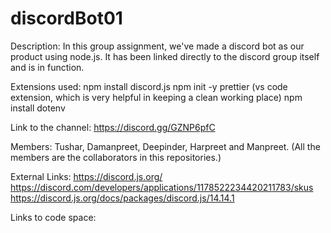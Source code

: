 # discordBot01
 
Description: In this group assignment, we've made a discord bot as our product using node.js. It  has been linked directly to the discord group itself and is in function.

Extensions used: npm install discord.js
                 npm init -y
                 prettier (vs code extension, which is very helpful in keeping a clean working place)
                 npm install dotenv

Link to the channel: https://discord.gg/GZNP6pfC

Members: Tushar, Damanpreet, Deepinder, Harpreet and Manpreet. (All the members are the collaborators in this repositories.)

External Links: https://discord.js.org/
                https://discord.com/developers/applications/1178522234420211783/skus
                https://discord.js.org/docs/packages/discord.js/14.14.1

Links to code space: 
